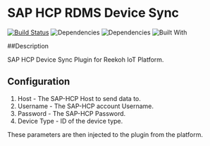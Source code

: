 # SAP HCP RDMS Device Sync

[![Build Status](https://travis-ci.org/Reekoh/hcp-rdms-sync.svg)](https://travis-ci.org/Reekoh/hcp-rdms-sync)
![Dependencies](https://img.shields.io/david/Reekoh/hcp-rdms-sync.svg)
![Dependencies](https://img.shields.io/david/dev/Reekoh/hcp-rdms-sync.svg)
![Built With](https://img.shields.io/badge/built%20with-gulp-red.svg)

##Description

SAP HCP Device Sync Plugin for Reekoh IoT Platform.

## Configuration

1. Host - The SAP-HCP Host to send data to.
2. Username - The SAP-HCP account Username.
3. Password -  The SAP-HCP Password.
4. Device Type - ID of the device type.

These parameters are then injected to the plugin from the platform.